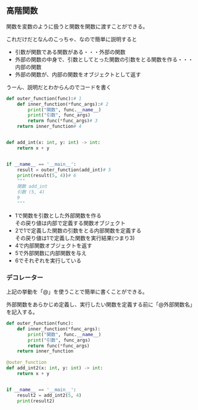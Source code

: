 ## 高階関数

関数を変数のように扱うと関数を関数に渡すことができる。  

これだけだとなんのこっちゃ、なので簡単に説明すると  

- 引数が関数である関数がある・・・外部の関数
- 外部の関数の中身で、引数としてとった関数の引数をとる関数を作る・・・内部の関数
- 外部の関数が、内部の関数をオブジェクトとして返す

うーん、説明だとわからんのでコードを書く  


```python
def outer_function(func):# 1
    def inner_function(*func_args):# 2
        print("関数", func.__name__)
        print("引数", func_args)
        return func(*func_args)# 3
    return inner_function# 4


def add_int(x: int, y: int) -> int:
    return x + y


if __name__ == '__main__':
    result = outer_function(add_int)# 5
    print(result(5, 4))# 6
    """
    関数 add_int
    引数 (5, 4)
    9
    """
```

- 1で関数を引数とした外部関数を作る  
その戻り値は内部で定義する関数オブジェクト
- 2で1で定義した関数の引数をとる内部関数を定義する  
その戻り値は1で定義した関数を実行結果(つまり3)
- 4で内部関数オブジェクトを返す  
- 5で外部関数に内部関数を与え  
- 6でそれぞれを実行している

### デコレーター

上記の挙動を「@」を使うことで簡単に書くことができる。

外部関数をあらかじめ定義し、実行したい関数を定義する前に「@外部関数名」を記入する。


```python
def outer_function(func):
    def inner_function(*func_args):
        print("関数", func.__name__)
        print("引数", func_args)
        return func(*func_args)
    return inner_function
    
@outer_function
def add_int2(x: int, y: int) -> int:
    return x + y


if __name__ == '__main__':
    result2 = add_int2(5, 4)
    print(result2)
```

